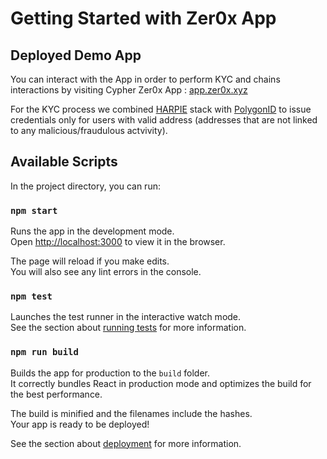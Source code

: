 # Getting Started with Zer0x App

## Deployed Demo App  

You can interact with the App in order to perform KYC and chains interactions by visiting 
Cypher Zer0x App : [app.zer0x.xyz](https://app.zer0x.xyz/)  

For the KYC process we combined [HARPIE](https://harpie.io/) stack with [PolygonID](https://polygonid.com/) to issue credentials only for users with valid address (addresses that are not linked to any malicious/fraudulous actvivity).  

## Available Scripts

In the project directory, you can run:

### `npm start`

Runs the app in the development mode.\
Open [http://localhost:3000](http://localhost:3000) to view it in the browser.

The page will reload if you make edits.\
You will also see any lint errors in the console.

### `npm test`

Launches the test runner in the interactive watch mode.\
See the section about [running tests](https://facebook.github.io/create-react-app/docs/running-tests) for more information.

### `npm run build`

Builds the app for production to the `build` folder.\
It correctly bundles React in production mode and optimizes the build for the best performance.

The build is minified and the filenames include the hashes.\
Your app is ready to be deployed!

See the section about [deployment](https://facebook.github.io/create-react-app/docs/deployment) for more information.